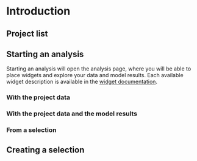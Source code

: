 # Introduction

## Project list

## Starting an analysis

Starting an analysis will open the analysis page, where you will be able to place widgets and explore your data and model results. Each available widget description is available in the [widget documentation](./widgets/README.md).

### With the project data
### With the project data and the model results
### From a selection

## Creating a selection


